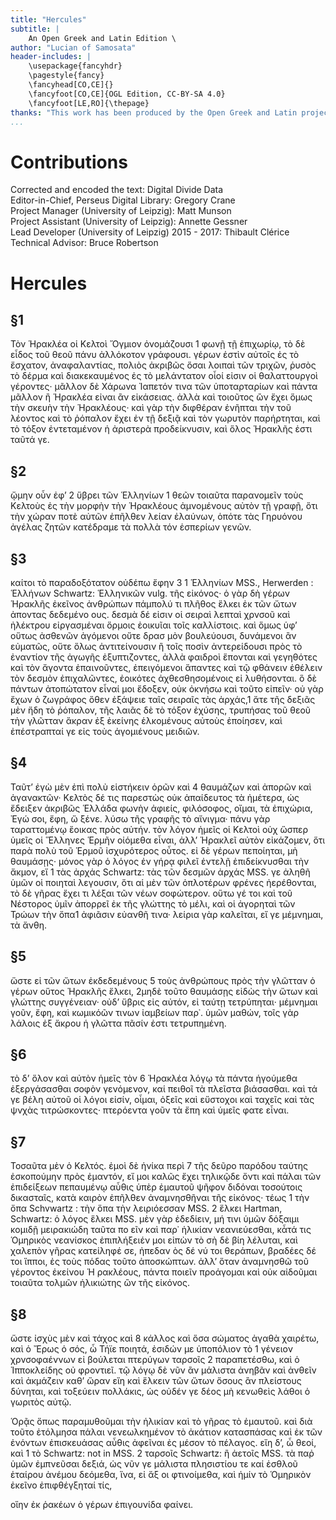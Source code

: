 ```yaml
---
title: "Hercules"
subtitle: |
	An Open Greek and Latin Edition \ 
author: "Lucian of Samosata"
header-includes: | 
	\usepackage{fancyhdr}
	\pagestyle{fancy}
	\fancyhead[CO,CE]{}
	\fancyfoot[CO,CE]{OGL Edition, CC-BY-SA 4.0}
	\fancyfoot[LE,RO]{\thepage}
thanks: "This work has been produced by the Open Greek and Latin project through the help of volunteers. See contributions for details."
...
```


# Contributions  

Corrected and encoded the text: Digital Divide Data  
 Editor-in-Chief, Perseus Digital Library: Gregory Crane  
 Project Manager (University of Leipzig): Matt Munson  
 Project Assistant (University of Leipzig): Annette Gessner  
 Lead Developer (University of Leipzig) 2015 - 2017: Thibault Clérice  
 Technical Advisor: Bruce Robertson  

# Hercules  

## §1  

<p>Τὸν Ἡρακλέα οἱ Κελτοὶ Ὄγμιον ὀνομάζουσι 1
φωνῇ τῇ ἐπιχωρίῳ, τὸ δὲ εἶδος τοῦ θεοῦ πάνυ
ἀλλόκοτον γράφουσι. γέρων ἐστὶν αὐτοῖς ἐς τὸ
ἔσχατον, ἀναφαλαντίας, πολιὸς ἀκριβῶς ὅσαι
λοιπαὶ τῶν τριχῶν, ῥυσὸς τὸ δέρμα καὶ διακεκαυμένος
ἐς τὸ μελάντατον οἷοί εἰσιν οἱ θαλαττουργοὶ
γέροντες· μᾶλλον δὲ Χάρωνα Ἰαπετόν τινα τῶν
ὑποταρταρίων καὶ πάντα μᾶλλον ἢ Ἡρακλέα
εἰναι ἂν εἰκάσειας. ἀλλὰ καὶ τοιοῦτος ὢν ἔχει
ὅμως τὴν σκευὴν τὴν Ἡρακλέους· καὶ γὰρ τὴν
διφθέραν ἐνῆπται τὴν τοῦ λέοντος καὶ τὸ ῥόπαλον
ἔχει ἐν τῇ δεξιᾷ καὶ τὸν γωρυτὸν παρήρτηται, καὶ
τὸ τόξον ἐντεταμένον ἡ ἀριστερὰ προδείκνυσιν,
καὶ ὅλος Ἡρακλῆς ἐστι ταῦτά γε.</p>  

## §2  

<p>ᾤμην οὖν ἐφʼ 2
ὕβρει τῶν Ἑλληνίων 1 θεῶν τοιαῦτα παρανομεῖν
τοὺς Κελτοὺς ἐς τὴν μορφὴν τὴν Ἡρακλέους
ἀμνομένους αὐτὸν τῇ γραφῇ, ὅτι τὴν χώραν ποτὲ
αὐτῶν ἐπῆλθεν λείαν ἐλαύνων, ὁπότε τὰς Γηρυόνου
ἀγέλας ζητῶν κατέδραμε τὰ πολλὰ τόν ἑσπερίων
γενῶν.</p>  

## §3  

<p>καίτοι τὸ παραδοξότατον οὐδέπω ἔφην 3
<note type="footnote">1 Ἑλληνίων MSS., Herwerden : Ἑλλήνων Schwartz: Ἑλληνικῶν
vulg.</note>

<pb n="64"/>
τῆς εἰκόνος· ὁ γὰρ δὴ γέρων Ἡρακλῆς ἐκεῖνος
ἀνθρώπων πάμπολύ τι πλῆθος ἕλκει ἐκ τῶν ὤτων
ἀποντας δεδεμένο ους. δεσμὰ δέ εἰσιν οἱ σειραὶ
λεπταὶ χρνσοῦ καὶ ἠλέκτρου εἰργασμέναι ὅρμοις
ἐοικυῖαι τοῖς καλλίστοις. καὶ ὅμως ὑφʼ οὕτως
ἀσθενῶν ἀγόμενοι οὔτε δρασ μὸν βουλεύουσι, δυνάμενοι
ἂν εὐματῶς, οὔτε ὅλως ἀντιτείνουσιν ἢ τοῖς
ποσὶν ἀντερείδουσι πρὸς τὸ ἐναντίον τῆς ἀγωγῆς
ἐξυπτιζοντες, ἀλλὰ φαιδροὶ ἕπονται καὶ γεγηθότες
καὶ τὸν ἄγοντα ἐπαινοῦντες, ἐπειγόμενοι
ἅπαντες καὶ τῷ φθάνειν ἐθέλειν τὸν δεσμὸν ἐπιχαλῶντες,
ἐοικότες ἀχθεσθησομένοις εἰ λυθήσονται.
ὃ δὲ πάντων ἀτοπώτατον εἶναί μοι
ἔδοξεν, οὐκ ὀκνήσω καὶ τοῦτο εἰπεῖν· οὐ γὰρ ἔχων
ὁ ζωγράφος ὅθεν ἐξάψειε ταῖς σειραῖς τὰς ἀρχάς,1
ἄτε τῆς δεξιᾶς μὲν ἤδη τὸ ῥόπαλον, τῆς λαιᾶς δὲ
τὸ τόξον ἐχύσης, τρυπήσας τοῦ θεοῦ τὴν γλῶτταν
ἄκραν ἐξ ἐκείνης ἑλκομένους αὐτοὺς ἐποίησεν, καὶ
ἐπέστραπταί γε εἰς τοὺς ἀγομιένους μειδιῶν.</p>  

## §4  

<p>Ταῦτʼ ἐγὼ μὲν ἐπὶ πολὺ εἱστήκειν ὁρῶν καὶ 4
θαυμάζων καὶ ἀπορῶν καὶ ἀγανακτῶν· Κελτὸς
δέ τις παρεστὼς οὐκ ἀπαίδευτος τὰ ἡμέτερα, ὡς
ἔδειξεν ἀκριβῶς Ἑλλάδα φωνὴν ἀφιείς, φιλόσοφος,
οἴμαι, τὰ ἐπιχώρια, Ἐγώ σοι, ἔφη, ὥ ξένε. λύσω
τῆς γραφῆς τὸ αἴνιγμα· πάνυ γὰρ ταραττομένῳ
ἕοικας πρὸς αὐτήν. τὸν λόγον ἡμεῖς οἱ Κελτοὶ
οὐχ ὥσπερ ὑμεῖς οἱ Ἕλληνες Ἑρμῆν οἰόμεθα εἶναι,
ἀλλʼ Ἡρακλεῖ αὐτὸν εἰκάζομεν, ὅτι παρὰ πολὺ
τοῦ Ἑρμοῦ ἰσχυρότερος οὗτος. εἰ δὲ γέρων
πεποίηται, μὴ θαυμάσῃς· μόνος γὰρ ὁ λόγος ἐν
γήρᾳ φιλεῖ ἐντελῇ ἐπιδείκνυσθαι τὴν ἄκμον, εἴ
<note type="footnote">1 τὰς ἀρχάς Schwartz: τὰς τῶν δεσμῶν ἀρχάς MSS.</note>

<pb n="66"/>
γε ἀληθῆ ὑμῶν οἱ ποιηταὶ λεγουσιν, ὅτι αἱ μὲν
τῶν ὁπλοτέρων φρένες ἠερέθονται, τὸ δὲ γῆρας
ἔχει τι λέξαι τῶν νέων σοφώτερον. οὕτω γέ τοι
καὶ τοῦ Νέστορος ὑμῖν ἀπορρεῖ ἐκ τῆς γλώττης
τὸ μέλι, καὶ οἱ ἀγορηταὶ τῶν Τρώων τὴν ὄπα1
ἀφιᾶσιν εὐανθῆ τινα· λείρια γὰρ καλεῖται, εἴ γε
μέμνημαι, τὰ ἄνθη.</p>  

## §5  

<p>ὥστε εἰ τῶν ὤτων ἐκδεδεμένους 5
τοὺς ἀνθρώπους πρὸς τὴν γλῶτταν ὁ γέρων
οὕτος Ἡρακλῆς ἕλκει, 2μηδὲ τοῦτο θαυμάσῃς εἰδὼς
τὴν ὤτων καὶ γλώττης συγγένειαν· οὐδʼ ὕβρις εἰς
αὐτόν, εἰ ταύτῃ τετρύπηται· μέμνημαι γοῦν, ἔφη,
καὶ κωμικόῶν τινων ἰαμβείων παρ᾿. ὑμῶν μαθών,
τοῖς γὰρ λάλοις ἐξ ἄκρου ἡ γλῶττα πᾶσίν ἐστι
τετρυπημένη.</p>  

## §6  

<p>τὸ δʼ ὅλον καὶ αὐτὸν ἡμεῖς τὸν 6
Ἡρακλέα λόγῳ τὰ πάντα ἡγούμεθα ἐξεργάσασθαι
σοφὸν γενόμενον, καί πειθοῖ τὰ πλεῖστα βιάσασθαι.
καὶ τά γε βέλη αὐτοῦ οἱ λόγοι εἰσίν, οἶμαι, ὀξεῖς
καὶ εὔστοχοι καὶ ταχεῖς καὶ τὰς ψνχὰς τιτρώσκοντες·
πτερόεντα γοῦν τὰ ἔπη καὶ ὑμεῖς φατε
εἶναι.</p>  

## §7  

<p>Τοσαῦτα μὲν ὁ Κελτός. ἐμοὶ δὲ ἡνίκα περὶ 7
τῆς δεῦρο παρόδου ταύτης ἐσκοπούμην πρὸς
ἐμαντόν, εἴ μοι καλῶς ἔχει τηλικῷδε ὄντι καὶ
πάλαι τῶν ἐπιδείξεων πεπαυμένῳ αὖθις ὑπὲρ
ἐμαυτοῦ ψῆφον διδόναι τοσούτοις δικασταῖς, κατὰ
καιρὸν ἐπῆλθεν ἀναμνησθῆναι τῆς εἰκόνος· τέως
<note type="footnote">1 τὴν ὄπα Schvwartz : τὴν ὅπα τὴν λειριόεσσαν MSS.</note>
<note type="footnote">2 ἕλκει Hartman, Schwartz: ὁ λόγος ἕλκει MSS.</note>

<pb n="68"/>
μὲν γὰρ ἐδεδίειν, μή τινι ὑμῶν δόξαιμι κομιδῇ
μειρακιώδη ταῦτα πο εῖν καὶ παρ᾿ ἡλικίαν
νεανιεύεσθαι, κἆτά τις Ὁμηρικὸς νεανίσκος ἐπιπλήξειέν
μοι εἰπὼν τὸ σὴ δὲ βίη λέλυται, καὶ
χαλεπὸν γῆρας κατείληφέ σε, ἠπεδαν ὸς δέ νύ τοι
θεράπων, βραδέες δέ τοι ἵπποι, ἐς τοὺς πόδας
τοῦτο ἀποσκώπτων. ἀλλʼ ὅταν ἀναμνησθῶ τοῦ
γέροντος ἐκείνου Ἡ ρακλέους, πάντα ποιεῖν προάγομαι
καὶ οὐκ αἰδοῦμαι τοιαῦτα τολμῶν ἡλικιώτης
ὢν τῆς εἰκόνος.</p>  

## §8  

<p>ὥστε ἰσχὺς μὲν καὶ τάχος καὶ 8
κάλλος καὶ ὅσα σώματος ἀγαθὰ χαιρέτω, καὶ ὁ
Ἔρως ὁ σός, ὦ Τήϊε ποιητά, ἐσιδών με ὑποπόλιον
τὸ 1 γένειον χρνσοφαέννων εἰ βούλεται πτερύγων
ταρσοῖς 2 παραπετέσθω, καὶ ὁ Ἱπποκλείδης οὐ
φροντιεῖ. τῷ λόγῳ δὲ νῦν ἂν μάλιστα ἀνηβᾶν
καὶ ἀνθεῖν καὶ ἀκμάζειν καθʼ ὥραν εἴη καὶ ἕλκειν
τῶν ὤτων ὅσους ἂν πλείστους δύνηται, καὶ τοξεύειν
πολλάκις, ὡς οὐδέν γε δέος μὴ κενωθεὶς λάθοι ὁ
γωριτὸς αὐτῷ.</p>
<p>Ὁρᾷς ὅπως παραμυθοῦμαι τὴν ἡλικίαν καὶ
τὸ γῆρας τὸ ἐμαυτοῦ. καὶ διὰ τοῦτο ἐτόλμησα
πάλαι νενεωλκημένον τὸ ἀκάτιον κατασπάσας
καὶ ἐκ τῶν ἐνόντων ἐπισκευάσας αὖθις
ἀφεῖναι ἐς μέσον τὸ πέλαγος. εἴη δʼ, ὦ θεοί, καὶ
<note type="footnote">1 τὸ Schwartz: not in MSS.</note>
<note type="footnote">2 ταρσοῖς Schwartz: ἢ ἀετοῖς MSS.</note>

<pb n="70"/>
τὰ παῤ ὑμῶν ἐμπνεῦσαι δεξιά, ὡς νῦν γε μάλιστα
πλησιστίου τε καί ἐσθλοῦ ἑταίρου ἀνέμου δεόμεθα,
ἵνα, εἰ ἄξ οι φτινοίμεθα, καὶ ἡμίν τὸ Ὁμηρικὸν
ἐκεῖνο ἐπιφθέγξηταί τίς,</p>
<p>οἵην ἐκ ῥακέων ὁ γέρων ἐπιγουνίδα φαίνει.</p>  

